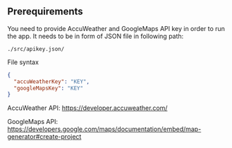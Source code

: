 ## Prerequirements

You need to provide AccuWeather and GoogleMaps API key in order to run the app. It needs to be in form of JSON file in following path:
```
./src/apikey.json/
```
File syntax
```json
{
  "accuWeatherKey": "KEY",
  "googleMapsKey": "KEY"
}
```

AccuWeather API: https://developer.accuweather.com/

GoogleMaps API: https://developers.google.com/maps/documentation/embed/map-generator#create-project
